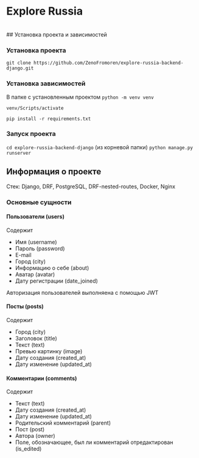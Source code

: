 # Explore Russia
<br />
## Установка проекта и зависимостей




### Установка проекта 
```git clone https://github.com/ZenoFromoren/explore-russia-backend-django.git```




### Установка зависимостей
В папке с установленным проектом
```python -m venv venv```

```venv/Scripts/activate```

```pip install -r requirements.txt```




### Запуск проекта
```cd explore-russia-backend-django``` (из корневой папки)
```python manage.py runserver```




## Информация о проекте
Стек: Django, DRF, PostgreSQL, DRF-nested-routes, Docker, Nginx




### Основные сущности




#### Пользователи (users)
Содержит
- Имя (username)
- Пароль (password)
- E-mail
- Город (city)
- Информацию о себе (about)
- Аватар (avatar)
- Дату регистрации (date_joined)

Авторизация пользователей выполняена с помощью JWT




#### Посты (posts)
Содержит
- Город (city)
- Заголовок (title)
- Текст (text)
- Превью картинку (image)
- Дату создания (created_at)
- Дату изменение (updated_at)



#### Комментарии (comments)
Содержит
- Текст (text)
- Дату создания (created_at)
- Дату изменение (updated_at)
- Родительский комментарий (parent)
- Пост (post)
- Автора (owner)
- Поле, обозначающее, был ли комментарий отредактирован (is_edited) 
